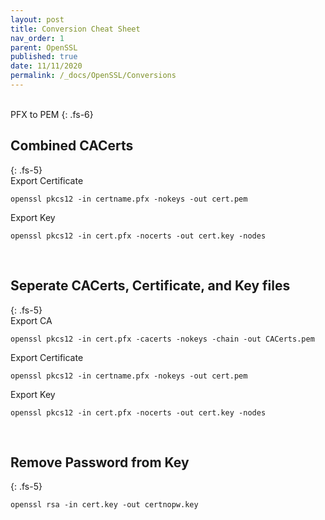 ```yaml
---
layout: post
title: Conversion Cheat Sheet
nav_order: 1
parent: OpenSSL
published: true
date: 11/11/2020
permalink: /_docs/OpenSSL/Conversions
---
```

<br>
PFX to PEM
{: .fs-6}

## Combined CACerts
{: .fs-5}
<br>
  Export Certificate  
  
  ```
  openssl pkcs12 -in certname.pfx -nokeys -out cert.pem
  ```

  Export Key
  
  ```
  openssl pkcs12 -in cert.pfx -nocerts -out cert.key -nodes
  ```
<br>

## Seperate CACerts, Certificate, and Key files  
{: .fs-5}
<br>
Export CA
```
openssl pkcs12 -in cert.pfx -cacerts -nokeys -chain -out CACerts.pem
```

Export Certificate
```
openssl pkcs12 -in certname.pfx -nokeys -out cert.pem
```  

Export Key

```
openssl pkcs12 -in cert.pfx -nocerts -out cert.key -nodes
```
<br>

## Remove Password from Key  
{: .fs-5}
<br>
```
openssl rsa -in cert.key -out certnopw.key
```
<br>